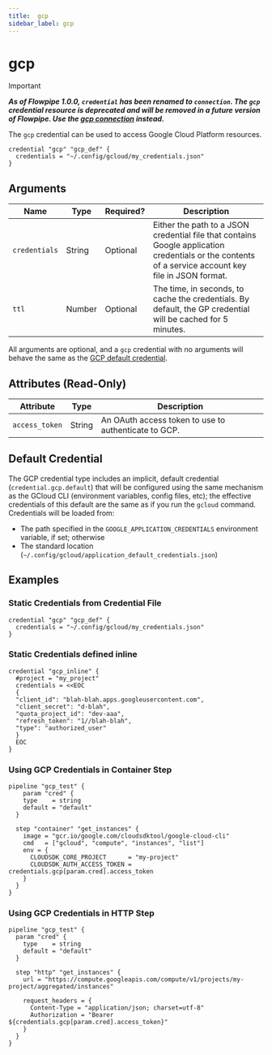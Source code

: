 ```yaml
---
title:  gcp
sidebar_label: gcp
---
```


# gcp

> [!IMPORTANT]
> ***As of Flowpipe 1.0.0, `credential` has been renamed to `connection`.  The `gcp` credential resource is deprecated and will be removed in a future version of Flowpipe. Use the [gcp connection](/docs/reference/config-files/connection/gcp) instead.***

The `gcp` credential can be used to access Google Cloud Platform resources.

```hcl
credential "gcp" "gcp_def" {
  credentials = "~/.config/gcloud/my_credentials.json"
}
```

## Arguments

| Name            | Type    | Required?| Description
|-----------------|---------|----------|-------------------
| `credentials`   |  String | Optional | Either the path to a JSON credential file that contains Google application credentials or the contents of a service account key file in JSON format.
| `ttl`           |  Number | Optional | The time, in seconds, to cache the credentials. By default, the GP credential will be cached for 5 minutes.

All arguments are optional, and a `gcp` credential with no arguments will behave the same as the [GCP default credential](#default-credential).

## Attributes (Read-Only)

| Attribute       | Type    | Description
|-----------------|---------|-----------------
| `access_token`  |  String | An OAuth access token to use to authenticate to GCP.

## Default Credential

The GCP credential type includes an implicit, default credential (`credential.gcp.default`) that will be configured using the same mechanism as the GCloud CLI (environment variables, config files, etc); the effective credentials of this default are the same as if you run the `gcloud` command. Credentials will be loaded from:

- The path specified in the `GOOGLE_APPLICATION_CREDENTIALS` environment variable, if set; otherwise
- The standard location (`~/.config/gcloud/application_default_credentials.json`)

## Examples

### Static Credentials from Credential File

```hcl
credential "gcp" "gcp_def" {
  credentials = "~/.config/gcloud/my_credentials.json"
}
```

### Static Credentials defined inline

```hcl
credential "gcp_inline" {
  #project = "my_project"
  credentials = <<EOC
  {
  "client_id": "blah-blah.apps.googleusercontent.com",
  "client_secret": "d-blah",
  "quota_project_id": "dev-aaa",
  "refresh_token": "1//blah-blah",
  "type": "authorized_user"
  } 
  EOC
}
```

### Using GCP Credentials in Container Step

```hcl
pipeline "gcp_test" {
    param "cred" {
    type    = string
    default = "default"
  }

  step "container" "get_instances" {
    image = "gcr.io/google.com/cloudsdktool/google-cloud-cli"
    cmd   = ["gcloud", "compute", "instances", "list"]
    env = {
      CLOUDSDK_CORE_PROJECT      = "my-project"
      CLOUDSDK_AUTH_ACCESS_TOKEN = credentials.gcp[param.cred].access_token
    }
  }
}
```

### Using GCP Credentials in HTTP Step

```hcl
pipeline "gcp_test" {
  param "cred" {
    type    = string
    default = "default"
  }

  step "http" "get_instances" {
    url = "https://compute.googleapis.com/compute/v1/projects/my-project/aggregated/instances"
    
    request_headers = {
      Content-Type = "application/json; charset=utf-8"
      Authorization = "Bearer ${credentials.gcp[param.cred].access_token}"
    }
  }
}
```
